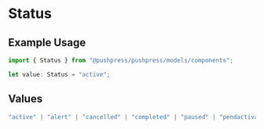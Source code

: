 # Status

## Example Usage

```typescript
import { Status } from "@pushpress/pushpress/models/components";

let value: Status = "active";
```

## Values

```typescript
"active" | "alert" | "cancelled" | "completed" | "paused" | "pendactivation" | "pendcancel"
```